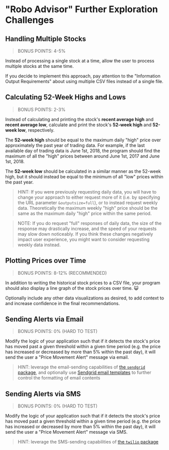 
# "Robo Advisor" Further Exploration Challenges

## Handling Multiple Stocks

> BONUS POINTS: 4-5%

Instead of processing a single stock at a time, allow the user to process multiple stocks at the same time.

If you decide to implement this approach, pay attention to the "Information Output Requirements" about using multiple CSV files instead of a single file. 


## Calculating 52-Week Highs and Lows

> BONUS POINTS: 2-3%

Instead of calculating and printing the stock's **recent average high** and **recent average low**, calculate and print the stock's **52-week high** and **52-week low**, respectively.

The **52-week high** should be equal to the maximum daily "high" price over approximately the past year of trading data. For example, if the last available day of trading data is June 1st, 2018, the program should find the maximum of all the "high" prices between around June 1st, 2017 and June 1st, 2018.

The **52-week low** should be calculated in a similar manner as the 52-week high, but it should instead be equal to the minimum of all "low" prices within the past year.

> HINT: If you were previously requesting daily data, you will have to change your approach to either request more of it (i.e. by specifying the URL parameter `&outputsize=full`), or to instead request weekly data. Theoretically the maximum weekly "high" price should be the same as the maximum daily "high" price within the same period.

> NOTE: If you do request "full" responses of daily data, the size of the response may drastically increase, and the speed of your requests may slow down noticeably. If you think these changes negatively impact user experience, you might want to consider requesting weekly data instead.

## Plotting Prices over Time

> BONUS POINTS: 8-12% (RECOMMENDED)

In addition to writing the historical stock prices to a CSV file, your program should also display a line graph of the stock prices over time. :smiley_cat:

Optionally include any other data visualizations as desired, to add context to and increase confidence in the final recommendations.


## Sending Alerts via Email

> BONUS POINTS: 0% (HARD TO TEST)

Modify the logic of your application such that if it detects the stock's price has moved past a given threshold within a given time period (e.g. the price has increased or decreased by more than 5% within the past day), it will send the user a "Price Movement Alert" message via email.

> HINT: leverage the email-sending capabilities of [the `sendgrid` package](/notes/python/packages/sendgrid.md), and optionally use [Sendgrid email templates](/notes/python/packages/sendgrid.md#email-templates) to further control the formatting of email contents

## Sending Alerts via SMS

> BONUS POINTS: 0% (HARD TO TEST)

Modify the logic of your application such that if it detects the stock's price has moved past a given threshold within a given time period (e.g. the price has increased or decreased by more than 5% within the past day), it will send the user a "Price Movement Alert" message via SMS.

> HINT: leverage the SMS-sending capabilities of [the `twilio` package](/notes/python/packages/twilio.md)
